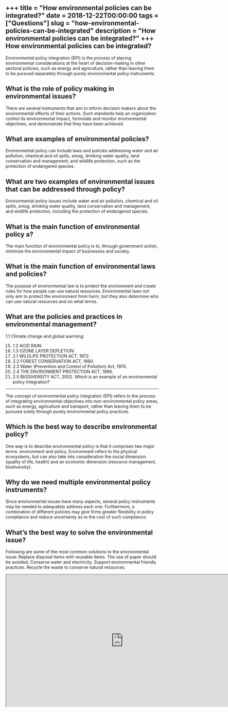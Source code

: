 +++
title = "How environmental policies can be integrated?"
date = 2018-12-22T00:00:00
tags = ["Questions"]
slug = "how-environmental-policies-can-be-integrated"
description = "How environmental policies can be integrated?"
+++
How environmental policies can be integrated?
---------------------------------------------

Environmental policy integration (EPI) is the process of placing environmental considerations at the heart of decision-making in other sectoral policies, such as energy and agriculture, rather than leaving them to be pursued separately through purely environmental policy instruments.

What is the role of policy making in environmental issues?
----------------------------------------------------------

There are several instruments that aim to inform decision makers about the environmental effects of their actions. Such standards help an organization control its environmental impact, formulate and monitor environmental objectives, and demonstrate that they have been achieved.

What are examples of environmental policies?
--------------------------------------------

Environmental policy can include laws and policies addressing water and air pollution, chemical and oil spills, smog, drinking water quality, land conservation and management, and wildlife protection, such as the protection of endangered species.

What are two examples of environmental issues that can be addressed through policy?
-----------------------------------------------------------------------------------

Environmental policy issues include water and air pollution, chemical and oil spills, smog, drinking water quality, land conservation and management, and wildlife protection, including the protection of endangered species.

What is the main function of environmental policy a?
----------------------------------------------------

The main function of environmental policy is to, through government action, minimize the environmental impact of businesses and society.

What is the main function of environmental laws and policies?
-------------------------------------------------------------

The purpose of environmental law is to protect the environment and create rules for how people can use natural resources. Environmental laws not only aim to protect the environment from harm, but they also determine who can use natural resources and on what terms.

What are the policies and practices in environmental management?
----------------------------------------------------------------

1.1 Climate change and global warming:

15. 1.2 ACID RAIN:
16. 1.3 OZONE LAYER DEPLETION:
17. 2.1 WILDLIFE PROTECTION ACT, 1972.
18. 2.2 FOREST CONSERVATION ACT, 1980.
19. 2.3 Water (Prevention and Control of Pollution) Act, 1974.
20. 2.4 THE ENVIRONMENT PROTECTION ACT, 1986.
21. 2.5 BIODIVERSITY ACT, 2002.
Which is an example of an environmental policy integration?
-----------------------------------------------------------

The concept of environmental policy integration (EPI) refers to the process of integrating environmental objectives into non-environmental policy areas, such as energy, agriculture and transport, rather than leaving them to be pursued solely through purely environmental policy practices.

Which is the best way to describe environmental policy?
-------------------------------------------------------

One way is to describe environmental policy is that it comprises two major terms: environment and policy. Environment refers to the physical ecosystems, but can also take into consideration the social dimension (quality of life, health) and an economic dimension (resource management, biodiversity).

Why do we need multiple environmental policy instruments?
---------------------------------------------------------

Since environmental issues have many aspects, several policy instruments may be needed to adequately address each one. Furthermore, a combination of different policies may give firms greater flexibility in policy compliance and reduce uncertainty as to the cost of such compliance.

What’s the best way to solve the environmental issue?
-----------------------------------------------------

Following are some of the most common solutions to the environmental issue: Replace disposal items with reusable items. The use of paper should be avoided. Conserve water and electricity. Support environmental friendly practices. Recycle the waste to conserve natural resources.

<iframe allow="accelerometer; autoplay; clipboard-write; encrypted-media; gyroscope; picture-in-picture" allowfullscreen="" class="__youtube_prefs__  epyt-is-override  no-lazyload" data-no-lazy="1" data-origheight="433" data-origwidth="770" data-skipgform_ajax_framebjll="" height="433" id="_ytid_16100" loading="lazy" src="https://www.youtube.com/embed/VMf4ZaqQ80A?enablejsapi=1&autoplay=0&cc_load_policy=0&cc_lang_pref=&iv_load_policy=1&loop=0&modestbranding=0&rel=1&fs=1&playsinline=0&autohide=2&theme=dark&color=red&controls=1&" title="YouTube player" width="770"></iframe>